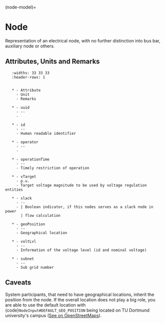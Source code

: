 (node-model)=

# Node

Representation of an electrical node, with no further distinction into bus bar, auxiliary node or others.

## Attributes, Units and Remarks

```{list-table}
   :widths: 33 33 33
   :header-rows: 1


   * - Attribute
     - Unit
     - Remarks

   * - uuid
     - --
     -

   * - id
     - --
     - Human readable identifier

   * - operator
     - --
     -

   * - operationTime
     - --
     - Timely restriction of operation

   * - vTarget
     - p.u.
     - Target voltage magnitude to be used by voltage regulation entities

   * - slack
     - --
     - | Boolean indicator, if this nodes serves as a slack node in power
       | flow calculation

   * - geoPosition
     - --
     - Geographical location

   * - voltLvl
     - --
     - Information of the voltage level (id and nominal voltage)

   * - subnet
     - --
     - Sub grid number

```

## Caveats

System participants, that need to have geographical locations, inherit the position from the node.
If the overall location does not play a big role, you are able to use the default location with
{code}`NodeInput#DEFAULT_GEO_POSITION` being located on TU Dortmund university's campus ([See on OpenStreetMaps](https://www.openstreetmap.org/search?query=51.4843281%2C%207.4116482#map=15/51.4843/7.4117)).
